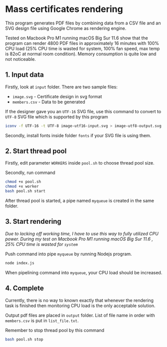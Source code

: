 # Mass certificates rendering

This program generates PDF files by combining data from a CSV file and an SVG design file using Google Chrome as rendering engine.

Tested on Macbook Pro M1 running macOS Big Sur 11.6 show that the program can render 4800 PDF files in approximately 16 minutes with 100% CPU load (25% CPU time is wasted for system, 100% fan speed, max temp is 82oC at normal room condition). Memory consumption is quite low and not noticeable. 

## 1. Input data

Firstly, look at `input` folder. There are two sample files:
- `image.svg` - Certificate design in svg format
- `members.csv` - Data to be generated

If the designer gave you an `UTF-16` SVG file, use this command to convert to `UTF-8` SVG file which is supported by this program

```bash
iconv -f UTF-16 -t UTF-8 image-utf16-input.svg > image-utf8-output.svg
```

Secondly, install fonts inside folder `fonts` if your SVG file is using them.

## 2. Start thread pool

Firstly, edit parameter `WORKERS` inside `pool.sh` to choose thread pool size.

Secondly, run command

```bash
chmod +x pool.sh
chmod +x worker
bash pool.sh start
```

After thread pool is started, a pipe named `myqueue` is created in the same folder.

## 3. Start rendering 

*Due to lacking off working time, I have to use this way to fully utilized CPU power. During my test on Macbook Pro M1 running macOS Big Sur 11.6 , 25% CPU time is wasted for `system`*

Push command into pipe `myqueue` by running Nodejs program.

```bash
node index.js
```

When pipelining command into `myqueue`, your CPU load should be increased.

## 4. Complete

Currently, there is no way to known exactly that whenever the rendering task is finished then monitoring CPU load is the only acceptable solution.

Output pdf files are placed in `output` folder. List of file name in order with `members.csv` is put in `list_file.txt`.

Remember to stop thread pool by this command

```bash
bash pool.sh stop
```
